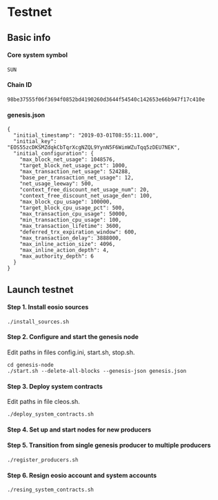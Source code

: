 # Testnet
## Basic info
#### Core system symbol 
```
SUN
```
#### Chain ID
```
98be37555f06f3694f0852bd4190260d3644f54540c142653e66b947f17c410e
```
#### genesis.json
```
{
  "initial_timestamp": "2019-03-01T08:55:11.000",
  "initial_key": "EOS55zcDKSMZdqkCbTqrXcgNZQL9YynN5F6WimWZuTqq5zDEU7NEK",
  "initial_configuration": {
    "max_block_net_usage": 1048576,
    "target_block_net_usage_pct": 1000,
    "max_transaction_net_usage": 524288,
    "base_per_transaction_net_usage": 12,
    "net_usage_leeway": 500,
    "context_free_discount_net_usage_num": 20,
    "context_free_discount_net_usage_den": 100,
    "max_block_cpu_usage": 100000,
    "target_block_cpu_usage_pct": 500,
    "max_transaction_cpu_usage": 50000,
    "min_transaction_cpu_usage": 100,
    "max_transaction_lifetime": 3600,
    "deferred_trx_expiration_window": 600,
    "max_transaction_delay": 3888000,
    "max_inline_action_size": 4096,
    "max_inline_action_depth": 4,
    "max_authority_depth": 6
  }
}
```
## Launch testnet
#### Step 1. Install eosio sources
```
./install_sources.sh
```
#### Step 2. Configure and start the genesis node
Edit paths in files config.ini, start.sh, stop.sh.
```
cd genesis-node
./start.sh --delete-all-blocks --genesis-json genesis.json
```
#### Step 3. Deploy system contracts
Edit paths in file cleos.sh. 
```
./deploy_system_contracts.sh
```
#### Step 4. Set up and start nodes for new producers
#### Step 5. Transition from single genesis producer to multiple producers
```
./register_producers.sh
```
#### Step 6. Resign eosio account and system accounts
```
./resing_system_contracts.sh
```
